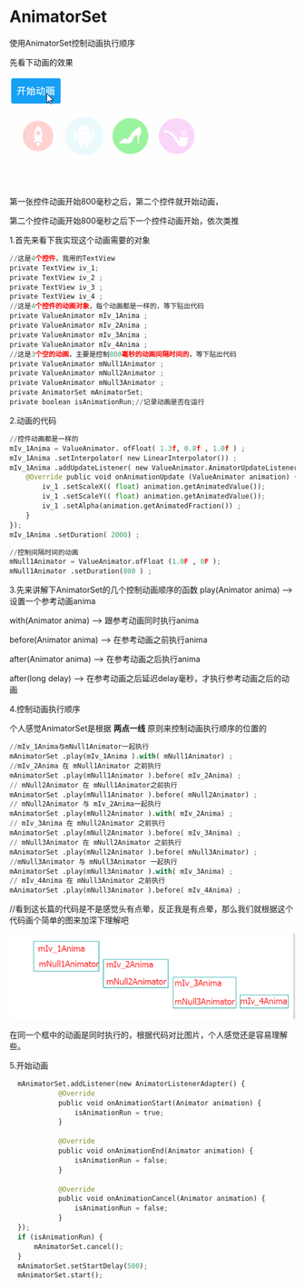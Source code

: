 # AnimatorSet
使用AnimatorSet控制动画执行顺序

先看下动画的效果

![sss](images/animator.gif)

第一张控件动画开始800毫秒之后，第二个控件就开始动画，

第二个控件动画开始800毫秒之后下一个控件动画开始，依次类推

1.首先来看下我实现这个动画需要的对象
```python
//这是4个控件，我用的TextView
private TextView iv_1;
private TextView iv_2 ;
private TextView iv_3 ;
private TextView iv_4 ;
//这是4个控件的动画对象，每个动画都是一样的，等下贴出代码
private ValueAnimator mIv_1Anima ;
private ValueAnimator mIv_2Anima ;
private ValueAnimator mIv_3Anima ;
private ValueAnimator mIv_4Anima ;
//这是3个空的动画，主要是控制800毫秒的动画间隔时间的，等下贴出代码
private ValueAnimator mNull1Animator ;
private ValueAnimator mNull2Animator ;
private ValueAnimator mNull3Animator ;
private AnimatorSet mAnimatorSet;
private boolean isAnimationRun;//记录动画是否在运行
```
2.动画的代码

```python
//控件动画都是一样的
mIv_1Anima = ValueAnimator. ofFloat( 1.3f, 0.8f , 1.0f ) ;
mIv_1Anima .setInterpolator( new LinearInterpolator()) ;
mIv_1Anima .addUpdateListener( new ValueAnimator.AnimatorUpdateListener() {
    @Override public void onAnimationUpdate (ValueAnimator animation) {
        iv_1 .setScaleX(( float) animation.getAnimatedValue());
        iv_1 .setScaleY(( float) animation.getAnimatedValue());
        iv_1 .setAlpha(animation.getAnimatedFraction()) ;
    }
});
mIv_1Anima .setDuration( 2000) ;
```
```python
//控制间隔时间的动画
mNull1Animator = ValueAnimator.ofFloat (1.0F , 0F );
mNull1Animator .setDuration(800 ) ;
```

3.先来讲解下AnimatorSet的几个控制动画顺序的函数
play(Animator anima)     -->    设置一个参考动画anima

with(Animator anima)     -->    跟参考动画同时执行anima

before(Animator anima)   -->    在参考动画之前执行anima

after(Animator anima)    -->    在参考动画之后执行anima

after(long delay)        -->    在参考动画之后延迟delay毫秒，才执行参考动画之后的动画

4.控制动画执行顺序

  个人感觉AnimatorSet是根据 **两点一线** 原则来控制动画执行顺序的位置的
  
```python
//mIv_1Anima与mNull1Animator一起执行
mAnimatorSet .play(mIv_1Anima ).with( mNull1Animator) ;
//mIv_2Anima 在 mNull1Animator 之前执行
mAnimatorSet .play(mNull1Animator ).before( mIv_2Anima) ;
// mNull2Animator 在 mNull1Animator之前执行
mAnimatorSet .play(mNull1Animator ).before( mNull2Animator) ;
// mNull2Animator 与 mIv_2Anima一起执行
mAnimatorSet .play(mNull2Animator ).with( mIv_2Anima) ;
// mIv_3Anima 在 mNull2Animator 之前执行
mAnimatorSet .play(mNull2Animator ).before( mIv_3Anima) ;
// mNull3Animator 在 mNull2Animator 之前执行
mAnimatorSet .play(mNull2Animator ).before( mNull3Animator) ;
//mNull3Animator 与 mNull3Animator 一起执行
mAnimatorSet .play(mNull3Animator ).with( mIv_3Anima) ;
// mIv_4Anima 在 mNull3Animator 之前执行
mAnimatorSet .play(mNull3Animator ).before( mIv_4Anima) ;
```

//看到这长篇的代码是不是感觉头有点晕，反正我是有点晕，那么我们就根据这个代码画个简单的图来加深下理解吧

![sss](images/image.png)

在同一个框中的动画是同时执行的，根据代码对比图片，个人感觉还是容易理解些。

5.开始动画

```python
  mAnimatorSet.addListener(new AnimatorListenerAdapter() {
            @Override
            public void onAnimationStart(Animator animation) {
                isAnimationRun = true;
            }

            @Override
            public void onAnimationEnd(Animator animation) {
                isAnimationRun = false;
            }

            @Override
            public void onAnimationCancel(Animator animation) {
                isAnimationRun = false;
            }
  });
  if (isAnimationRun) {
      mAnimatorSet.cancel();
  }
  mAnimatorSet.setStartDelay(500);
  mAnimatorSet.start();
```
